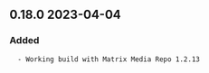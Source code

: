 ## 0.18.0 2023-04-04 <dave at tiredofit dot ca>

   ### Added
      - Working build with Matrix Media Repo 1.2.13


